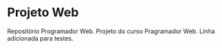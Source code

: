 # Projeto Web
Repositório Programador Web.
Projeto do curso Pragramador Web.
Linha adicionada para testes.
